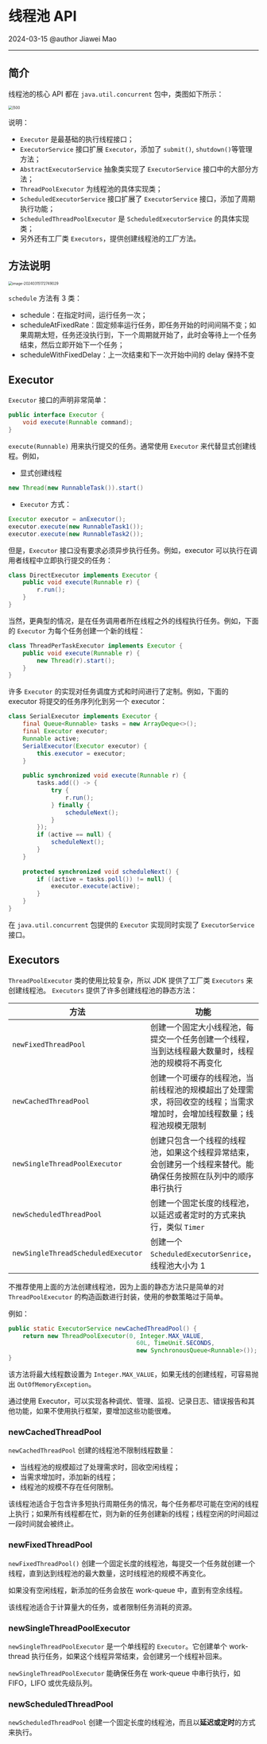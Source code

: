 # 线程池 API

2024-03-15
@author Jiawei Mao
***

## 简介

线程池的核心 API 都在 `java.util.concurrent` 包中，类图如下所示：

<img src="images/2024-02-07-17-21-14.png" alt="|500" style="zoom:50%;" />

说明：

- `Executor` 是最基础的执行线程接口；
- `ExecutorService` 接口扩展 `Executor`，添加了 `submit()`, `shutdown()`等管理方法；
- `AbstractExecutorService` 抽象类实现了 `ExecutorService` 接口中的大部分方法；
- `ThreadPoolExecutor` 为线程池的具体实现类；
- `ScheduledExecutorService` 接口扩展了 `ExecutorService` 接口，添加了周期执行功能；
- `ScheduledThreadPoolExecutor` 是 `ScheduledExecutorService` 的具体实现类；
- 另外还有工厂类 `Executors`，提供创建线程池的工厂方法。

## 方法说明

<img src="images/image-20240315172749029.png" alt="image-20240315172749029" style="zoom:50%;" />

`schedule` 方法有 3 类：

- schedule：在指定时间，运行任务一次；
- scheduleAtFixedRate：固定频率运行任务，即任务开始的时间间隔不变；如果周期太短，任务还没执行到，下一个周期就开始了，此时会等待上一个任务结束，然后立即开始下一个任务；
- scheduleWithFixedDelay：上一次结束和下一次开始中间的 delay 保持不变

## Executor

`Executor` 接口的声明非常简单：

```java
public interface Executor {
    void execute(Runnable command);
}
```

`execute(Runnable)` 用来执行提交的任务。通常使用 `Executor` 来代替显式创建线程。例如，

- 显式创建线程

```java
new Thread(new RunnableTask()).start() 
```

- `Executor` 方式：

```java
Executor executor = anExecutor();
executor.execute(new RunnableTask1());
executor.execute(new RunnableTask2());
```

但是，`Executor` 接口没有要求必须异步执行任务。例如，executor 可以执行在调用者线程中立即执行提交的任务：

```java
class DirectExecutor implements Executor {
    public void execute(Runnable r) {
        r.run();
    }
}
```

当然，更典型的情况，是在任务调用者所在线程之外的线程执行任务。例如，下面的 `Executor` 为每个任务创建一个新的线程：

```java
class ThreadPerTaskExecutor implements Executor {
    public void execute(Runnable r) {
        new Thread(r).start();
    }
}
```

许多 `Executor` 的实现对任务调度方式和时间进行了定制。例如，下面的 executor 将提交的任务序列化到另一个 executor：

```java
class SerialExecutor implements Executor {
    final Queue<Runnable> tasks = new ArrayDeque<>();
    final Executor executor;
    Runnable active;      
    SerialExecutor(Executor executor) {      
        this.executor = executor;    
    }      
    
    public synchronized void execute(Runnable r) {      
        tasks.add(() -> {        
            try {          
                r.run();        
            } finally {          
                scheduleNext();        
            }      
        });      
        if (active == null) {        
            scheduleNext();      
        }    
    }      
    
    protected synchronized void scheduleNext() {      
        if ((active = tasks.poll()) != null) {        
            executor.execute(active);      
        }    
    }  
}
```

在 `java.util.concurrent` 包提供的 `Executor` 实现同时实现了 `ExecutorService` 接口。
## Executors

`ThreadPoolExecutor` 类的使用比较复杂，所以 JDK 提供了工厂类 `Executors` 来创建线程池。 `Executors` 提供了许多创建线程池的静态方法：

| 方法  | 功能   |
| ---- | ------ |
| `newFixedThreadPool` | 创建一个固定大小线程池，每提交一个任务创建一个线程，当到达线程最大数量时，线程池的规模将不再变化 |
| `newCachedThreadPool` | 创建一个可缓存的线程池，当前线程池的规模超出了处理需求，将回收空的线程；当需求增加时，会增加线程数量；线程池规模无限制                    |
| `newSingleThreadPoolExecutor` | 创建只包含一个线程的线程池，如果这个线程异常结束，会创建另一个线程来替代。能确保任务按照在队列中的顺序串行执行 |
| `newScheduledThreadPool`      | 创建一个固定长度的线程池，以延迟或者定时的方式来执行，类似 `Timer`                                                                        |
| `newSingleThreadScheduledExecutor` | 创建一个 `ScheduledExecutorSenrice`，线程池大小为 1 |

不推荐使用上面的方法创建线程池，因为上面的静态方法只是简单的对 `ThreadPoolExecutor` 的构造函数进行封装，使用的参数策略过于简单。

例如：
```java
public static ExecutorService newCachedThreadPool() {
    return new ThreadPoolExecutor(0, Integer.MAX_VALUE,
                                    60L, TimeUnit.SECONDS,
                                    new SynchronousQueue<Runnable>());
}
```
该方法将最大线程数设置为 `Integer.MAX_VALUE`，如果无线的创建线程，可容易抛出 `OutOfMemoryException`。

通过使用 Executor，可以实现各种调优、管理、监视、记录日志、错误报告和其他功能，如果不使用执行框架，要增加这些功能很难。

### newCachedThreadPool

`newCachedThreadPool` 创建的线程池不限制线程数量：

- 当线程池的规模超过了处理需求时，回收空闲线程；
- 当需求增加时，添加新的线程；
- 线程池的规模不存在任何限制。

该线程池适合于包含许多短执行周期任务的情况，每个任务都尽可能在空闲的线程上执行；如果所有线程都在忙，则为新的任务创建新的线程；线程空闲的时间超过一段时间就会被终止。

### newFixedThreadPool

`newFixedThreadPool()` 创建一个固定长度的线程池，每提交一个任务就创建一个线程，直到达到线程池的最大数量，这时线程池的规模不再变化。

如果没有空闲线程，新添加的任务会放在 work-queue 中，直到有空余线程。

该线程池适合于计算量大的任务，或者限制任务消耗的资源。

### newSingleThreadPoolExecutor

`newSingleThreadPoolExecutor` 是一个单线程的 `Executor`。它创建单个 work-thread 执行任务，如果这个线程异常结束，会创建另一个线程补回来。

`newSingleThreadPoolExecutor` 能确保任务在 work-queue 中串行执行，如 FIFO，LIFO 或优先级队列。

### newScheduledThreadPool

`newScheduledThreadPool` 创建一个固定长度的线程池，而且以**延迟或定时**的方式来执行。


